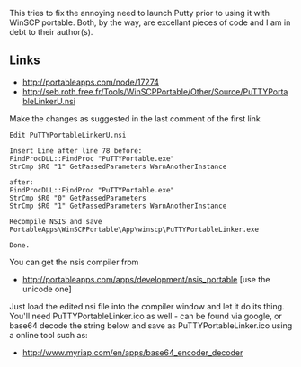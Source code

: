 This tries to fix the annoying need to launch Putty prior to using it with WinSCP portable. Both, by the way, are excellant pieces of code  and I am in debt to their author(s).

## Links

* http://portableapps.com/node/17274
* http://seb.roth.free.fr/Tools/WinSCPPortable/Other/Source/PuTTYPortableLinkerU.nsi

Make the changes as suggested in the last comment of the first link
```
Edit PuTTYPortableLinkerU.nsi

Insert Line after line 78 before:
FindProcDLL::FindProc "PuTTYPortable.exe"
StrCmp $R0 "1" GetPassedParameters WarnAnotherInstance

after:
FindProcDLL::FindProc "PuTTYPortable.exe"
StrCmp $R0 "0" GetPassedParameters
StrCmp $R0 "1" GetPassedParameters WarnAnotherInstance

Recompile NSIS and save PortableApps\WinSCPPortable\App\winscp\PuTTYPortableLinker.exe

Done.

```
You can get the nsis compiler from 

* http://portableapps.com/apps/development/nsis_portable [use the unicode one]

Just load the edited nsi file into the compiler window and let it do its thing. You'll need PuTTYPortableLinker.ico as well - can be found via google, or base64 decode the string below and save as PuTTYPortableLinker.ico using a online tool such as:

* http://www.myriap.com/en/apps/base64_encoder_decoder


